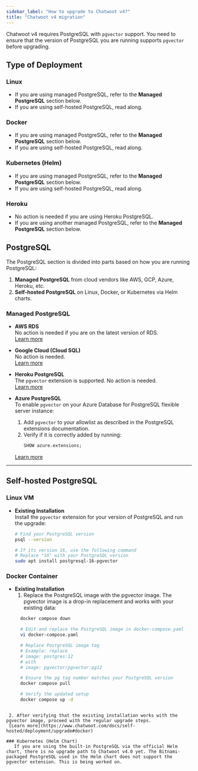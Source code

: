 ```yaml
---
sidebar_label: "How to upgrade to Chatwoot v4?"
title: "Chatwoot v4 migration"
---
```


Chatwoot v4 requires PostgreSQL with `pgvector` support. You need to ensure that the version of PostgreSQL you are running supports `pgvector` before upgrading.

## Type of Deployment

### Linux
- If you are using managed PostgreSQL, refer to the **Managed PostgreSQL** section below.
- If you are using self-hosted PostgreSQL, read along.

### Docker
- If you are using managed PostgreSQL, refer to the **Managed PostgreSQL** section below.
- If you are using self-hosted PostgreSQL, read along.

### Kubernetes (Helm)
- If you are using managed PostgreSQL, refer to the **Managed PostgreSQL** section below.
- If you are using self-hosted PostgreSQL, read along.

### Heroku
- No action is needed if you are using Heroku PostgreSQL.
- If you are using another managed PostgreSQL, refer to the **Managed PostgreSQL** section below.

## PostgreSQL

The PostgreSQL section is divided into parts based on how you are running PostgreSQL:
1. **Managed PostgreSQL** from cloud vendors like AWS, GCP, Azure, Heroku, etc.
2. **Self-hosted PostgreSQL** on Linux, Docker, or Kubernetes via Helm charts.

### Managed PostgreSQL

- **AWS RDS**  
  No action is needed if you are on the latest version of RDS.  
  [Learn more](https://aws.amazon.com/about-aws/whats-new/2023/10/amazon-rds-postgresql-pgvector-hnsw-indexing/)

- **Google Cloud (Cloud SQL)**  
  No action is needed.  
  [Learn more](https://cloud.google.com/blog/products/databases/using-pgvector-llms-and-langchain-with-google-cloud-databases)

- **Heroku PostgreSQL**  
  The `pgvector` extension is supported. No action is needed.  
  [Learn more](https://devcenter.heroku.com/articles/pgvector-heroku-postgres)

- **Azure PostgreSQL**  
  To enable `pgvector` on your Azure Database for PostgreSQL flexible server instance:
  1. Add `pgvector` to your allowlist as described in the PostgreSQL extensions documentation.
  2. Verify if it is correctly added by running:
     ```sql
     SHOW azure.extensions;
     ```  
  [Learn more](https://learn.microsoft.com/en-us/azure/postgresql/flexible-server/how-to-use-pgvector#enable-extension)

---

## Self-hosted PostgreSQL

### Linux VM

- **Existing Installation**  
  Install the `pgvector` extension for your version of PostgreSQL and run the upgrade:
  ```bash
  # Find your PostgreSQL version
  psql --version

  # If its version 16, use the following command
  # Replace "16" with your PostgreSQL version
  sudo apt install postgresql-16-pgvector
  ```

### Docker Container

- **Existing Installation**  
  1. Replace the PostgreSQL image with the pgvector image. The pgvector image is a drop-in replacement and works with your existing data:
  ```bash
    docker compose down

    # Edit and replace the PostgreSQL image in docker-compose.yaml
    vi docker-compose.yaml

    # Replace PostgreSQL image tag
    # Example: replace
    # image: postgres:12
    # with
    # image: pgvector/pgvector:pg12

    # Ensure the pg tag number matches your PostgreSQL version
    docker compose pull

    # Verify the updated setup
    docker compose up -d
```

 2. After verifying that the existing installation works with the pgvector image, proceed with the regular upgrade steps.
 [Learn more](https://www.chatwoot.com/docs/self-hosted/deployment/upgrade#docker)

### Kubernetes (Helm Chart)
   If you are using the built-in PostgreSQL via the official Helm chart, there is no upgrade path to Chatwoot v4.0 yet. The Bitnami-packaged PostgreSQL used in the Helm chart does not support the pgvector extension. This is being worked on.
